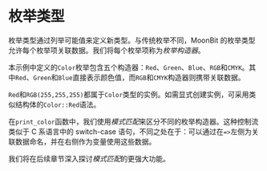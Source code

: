 # 枚举类型

枚举类型通过列举可能值来定义新类型。与传统枚举不同，MoonBit 的枚举类型允许每个枚举项关联数据。我们将每个枚举项称为*枚举构造器*。

本示例中定义的`Color`枚举包含五个构造器：`Red`、`Green`、`Blue`、`RGB`和`CMYK`。其中`Red`、`Green`和`Blue`直接表示颜色值，而`RGB`和`CMYK`构造器则携带关联数据。

`Red`和`RGB(255,255,255)`都属于`Color`类型的实例。如需显式创建实例，可采用类似结构体的`Color::Red`语法。

在`print_color`函数中，我们使用*模式匹配*来区分不同的枚举构造器。这种控制流类似于 C 系语言中的 switch-case 语句，不同之处在于：可以通过在`=>`左侧为关联数据命名，并在右侧作为变量使用这些数据。

我们将在后续章节深入探讨*模式匹配*的更强大功能。